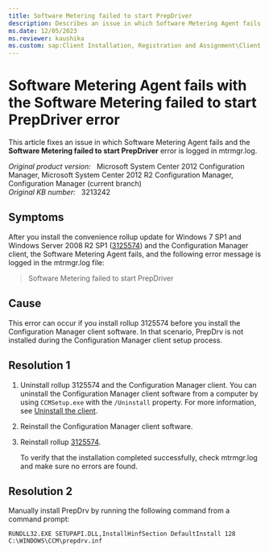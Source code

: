 ```yaml
---
title: Software Metering failed to start PrepDriver
description: Describes an issue in which Software Metering Agent fails when you install update 3125574 before you install the Configuration Manager client software.
ms.date: 12/05/2023
ms.reviewer: kaushika
ms.custom: sap:Client Installation, Registration and Assignment\Client Installation
---
```

# Software Metering Agent fails with the Software Metering failed to start PrepDriver error

This article fixes an issue in which Software Metering Agent fails and the **Software Metering failed to start PrepDriver** error is logged in mtrmgr.log.

_Original product version:_ &nbsp; Microsoft System Center 2012 Configuration Manager, Microsoft System Center 2012 R2 Configuration Manager, Configuration Manager (current branch)  
_Original KB number:_ &nbsp; 3213242

## Symptoms

After you install the convenience rollup update for Windows 7 SP1 and Windows Server 2008 R2 SP1 ([3125574](https://support.microsoft.com/help/3125574)) and the Configuration Manager client, the Software Metering Agent fails, and the following error message is logged in the mtrmgr.log file:

> Software Metering failed to start PrepDriver

## Cause

This error can occur if you install rollup 3125574 before you install the Configuration Manager client software. In that scenario, PrepDrv is not installed during the Configuration Manager client setup process.

## Resolution 1

1. Uninstall rollup 3125574 and the Configuration Manager client. You can uninstall the Configuration Manager client software from a computer by using `CCMSetup.exe` with the `/Uninstall` property. For more information, see [Uninstall the client](/mem/configmgr/core/clients/manage/manage-clients#BKMK_UninstalClient).
2. Reinstall the Configuration Manager client software.
3. Reinstall rollup [3125574](https://support.microsoft.com/help/3125574).

   To verify that the installation completed successfully, check mtrmgr.log and make sure no errors are found.

## Resolution 2

Manually install PrepDrv by running the following command from a command prompt:

```console
RUNDLL32.EXE SETUPAPI.DLL,InstallHinfSection DefaultInstall 128 C:\WINDOWS\CCM\prepdrv.inf
```
